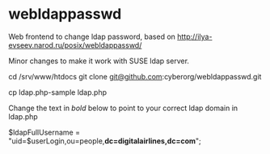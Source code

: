 webldappasswd
=============

Web frontend to change ldap password, based on http://ilya-evseev.narod.ru/posix/webldappasswd/

Minor changes to make it work with SUSE ldap server.

cd /srv/www/htdocs
git clone git@github.com:cyberorg/webldappasswd.git

cp ldap.php-sample ldap.php

Change the text in *bold* below to point to your correct ldap domain in ldap.php

$ldapFullUsername = "uid=$userLogin,ou=people,**dc=digitalairlines,dc=com**";
